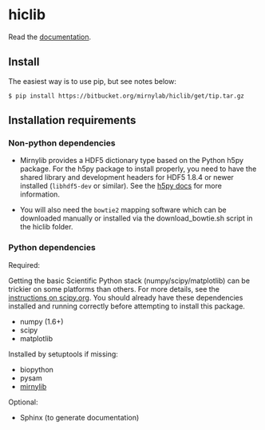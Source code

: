 hiclib
======

Read the [documentation](http://mirnylab.bitbucket.org/hiclib/index.html).

Install
-------
The easiest way is to use pip, but see notes below:

`$ pip install https://bitbucket.org/mirnylab/hiclib/get/tip.tar.gz`

Installation requirements
-------------------------

### Non-python dependencies

- Mirnylib provides a HDF5 dictionary type based on the Python h5py package. For the h5py package to install properly, you need to have the shared library and development headers for HDF5 1.8.4 or newer installed (`libhdf5-dev` or similar). See the [h5py docs](http://docs.h5py.org/en/latest/build.html) for more information.

- You will also need the `bowtie2` mapping software which can be downloaded manually or installed via the download_bowtie.sh script in the hiclib folder.

### Python dependencies

Required:

Getting the basic Scientific Python stack (numpy/scipy/matplotlib) can be trickier on some platforms than others. For more details, see the [instructions on scipy.org](http://www.scipy.org/install.html). You should already have these dependencies installed and running correctly before attempting to install this package.

- numpy (1.6+)
- scipy
- matplotlib

Installed by setuptools if missing:

- biopython
- pysam
- [mirnylib](https://bitbucket.org/mirnylab/mirnylib)

Optional:

- Sphinx (to generate documentation)